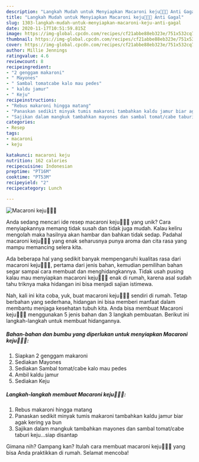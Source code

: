 ```yaml
---
description: "Langkah Mudah untuk Menyiapkan Macaroni keju🧀🧀🧀 Anti Gagal"
title: "Langkah Mudah untuk Menyiapkan Macaroni keju🧀🧀🧀 Anti Gagal"
slug: 1303-langkah-mudah-untuk-menyiapkan-macaroni-keju-anti-gagal
date: 2020-11-17T10:51:59.815Z
image: https://img-global.cpcdn.com/recipes/cf21abbe88eb323e/751x532cq70/macaroni-keju🧀🧀🧀-foto-resep-utama.jpg
thumbnail: https://img-global.cpcdn.com/recipes/cf21abbe88eb323e/751x532cq70/macaroni-keju🧀🧀🧀-foto-resep-utama.jpg
cover: https://img-global.cpcdn.com/recipes/cf21abbe88eb323e/751x532cq70/macaroni-keju🧀🧀🧀-foto-resep-utama.jpg
author: Millie Jennings
ratingvalue: 4.6
reviewcount: 8
recipeingredient:
- "2 genggam makaroni"
- " Mayones"
- " Sambal tomatcabe kalo mau pedes"
- " kaldu jamur"
- " Keju"
recipeinstructions:
- "Rebus makaroni hingga matang"
- "Panaskan sedikit minyak tumis makaroni tambahkan kaldu jamur biar agak kering ya bun"
- "Sajikan dalam mangkuk tambahkan mayones dan sambal tomat/cabe taburi keju...siap disantap"
categories:
- Resep
tags:
- macaroni
- keju

katakunci: macaroni keju 
nutrition: 162 calories
recipecuisine: Indonesian
preptime: "PT16M"
cooktime: "PT53M"
recipeyield: "2"
recipecategory: Lunch

---
```



![Macaroni keju🧀🧀🧀](https://img-global.cpcdn.com/recipes/cf21abbe88eb323e/751x532cq70/macaroni-keju🧀🧀🧀-foto-resep-utama.jpg)

Anda sedang mencari ide resep macaroni keju🧀🧀🧀 yang unik? Cara menyiapkannya memang tidak susah dan tidak juga mudah. Kalau keliru mengolah maka hasilnya akan hambar dan bahkan tidak sedap. Padahal macaroni keju🧀🧀🧀 yang enak seharusnya punya aroma dan cita rasa yang mampu memancing selera kita.



Ada beberapa hal yang sedikit banyak mempengaruhi kualitas rasa dari macaroni keju🧀🧀🧀, pertama dari jenis bahan, kemudian pemilihan bahan segar sampai cara membuat dan menghidangkannya. Tidak usah pusing kalau mau menyiapkan macaroni keju🧀🧀🧀 enak di rumah, karena asal sudah tahu triknya maka hidangan ini bisa menjadi sajian istimewa.


Nah, kali ini kita coba, yuk, buat macaroni keju🧀🧀🧀 sendiri di rumah. Tetap berbahan yang sederhana, hidangan ini bisa memberi manfaat dalam membantu menjaga kesehatan tubuh kita. Anda bisa membuat Macaroni keju🧀🧀🧀 menggunakan 5 jenis bahan dan 3 langkah pembuatan. Berikut ini langkah-langkah untuk membuat hidangannya.

<!--inarticleads1-->

##### Bahan-bahan dan bumbu yang diperlukan untuk menyiapkan Macaroni keju🧀🧀🧀:

1. Siapkan 2 genggam makaroni
1. Sediakan  Mayones
1. Sediakan  Sambal tomat/cabe kalo mau pedes
1. Ambil  kaldu jamur
1. Sediakan  Keju




<!--inarticleads2-->

##### Langkah-langkah membuat Macaroni keju🧀🧀🧀:

1. Rebus makaroni hingga matang
1. Panaskan sedikit minyak tumis makaroni tambahkan kaldu jamur biar agak kering ya bun
1. Sajikan dalam mangkuk tambahkan mayones dan sambal tomat/cabe taburi keju...siap disantap




Gimana nih? Gampang kan? Itulah cara membuat macaroni keju🧀🧀🧀 yang bisa Anda praktikkan di rumah. Selamat mencoba!
